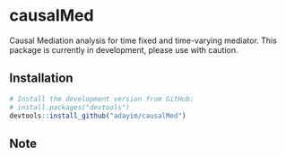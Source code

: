 # causalMed
Causal Mediation analysis for time fixed and time-varying mediator. This package is currently in development, please use with caution. 

## Installation

```r
# Install the development version from GitHub:
# install.packages("devtools")
devtools::install_github("adayim/causalMed")
```

## Note



